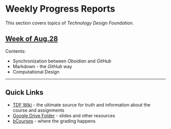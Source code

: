 # Weekly Progress Reports
This section covers topics of *Technology Design Foundation*.
## [Week of Aug.28](2023_08_28_ProgressReport)
Contents:
- Synchronization between *Obsidian* and *GitHub*
- Markdown - the *GitHub* way
- Computational Design

--- 
## Quick Links

- [TDF Wiki](https://github.com/Berkeley-MDes/desinv-202/wiki) - the ultimate source for truth and information about the course and assignments
- [Google Drive Folder](https://drive.google.com/drive/folders/1OjFgu4llHn-2WayQFVWRKFyOkQ_WaQRx?usp=drive_link) - slides and other resources
- [bCourses](https://bcourses.berkeley.edu/courses/1528355) - where the grading happens


